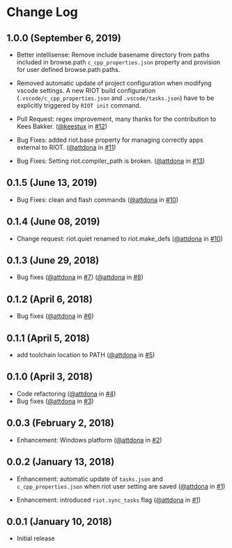 # Change Log

## 1.0.0 (September 6, 2019)
- Better intellisense: Remove include basename directory from paths included in
  browse.path `c_cpp_properties.json` property and provision for user defined browse.path paths.

- Removed automatic update of project configuration when modifyng vscode settings. A new RIOT
  build configuration (`.vscode/c_cpp_properties.json` and `.vscode/tasks.json`) have to be explicitly
  triggered by `RIOT init` command.

- Pull Request: regex improvement, many thanks for the contribution to Kees Bakker.
   ([@keestux](https://github.com/attdona) in [#12](https://github.com/attdona/riot-code/issues/12))

- Bug Fixes: added riot.base property for managing correctly apps external to RIOT.
    ([@attdona](https://github.com/attdona) in [#11](https://github.com/attdona/riot-code/issues/11))

- Bug Fixes: Setting riot.compiler_path is broken.
     ([@attdona](https://github.com/attdona) in [#13](https://github.com/attdona/riot-code/issues/13))


## 0.1.5 (June 13, 2019)
- Bug Fixes: clean and flash commands
   ([@attdona](https://github.com/attdona) in [#10](https://github.com/attdona/riot-code/issues/10))

## 0.1.4 (June 08, 2019)
- Change request: riot.quiet renamed to riot.make_defs
   ([@attdona](https://github.com/attdona) in [#10](https://github.com/attdona/riot-code/issues/10))

## 0.1.3 (June 29, 2018)
- Bug fixes
   ([@attdona](https://github.com/attdona) in [#7](https://github.com/attdona/riot-code/issues/7))
   ([@attdona](https://github.com/attdona) in [#8](https://github.com/attdona/riot-code/issues/8))

## 0.1.2 (April 6, 2018)
- Bug fixes
   ([@attdona](https://github.com/attdona) in [#6](https://github.com/attdona/riot-code/issues/6))

## 0.1.1 (April 5, 2018)
- add toolchain location to PATH
   ([@attdona](https://github.com/attdona) in [#5](https://github.com/attdona/riot-code/issues/5))


## 0.1.0 (April 3, 2018)
- Code refactoring
   ([@attdona](https://github.com/attdona) in [#4](https://github.com/attdona/riot-code/issues/4))
- Bug fixes
   ([@attdona](https://github.com/attdona) in [#3](https://github.com/attdona/riot-code/issues/3))

## 0.0.3 (February 2, 2018)
- Enhancement: Windows platform
  ([@attdona](https://github.com/attdona) in [#2](https://github.com/attdona/riot-code/issues/2))

## 0.0.2 (January 13, 2018)
- Enhancement: automatic update of `tasks.json` and `c_cpp_properties.json` when riot user setting are saved
  ([@attdona](https://github.com/attdona) in [#1](https://github.com/attdona/riot-code/issues/1))

- Enhancement: introduced `riot.sync_tasks` flag
  ([@attdona](https://github.com/attdona) in [#1](https://github.com/attdona/riot-code/issues/1))


## 0.0.1 (January 10, 2018)
- Initial release

